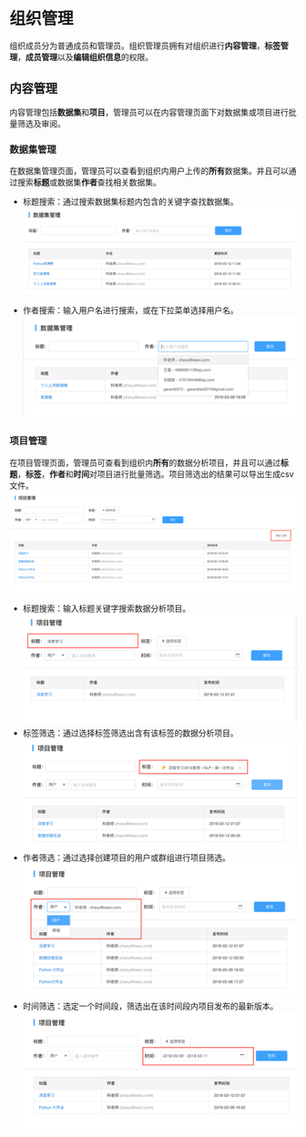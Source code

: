 # 组织管理
组织成员分为普通成员和管理员。组织管理员拥有对组织进行**内容管理**，**标签管理**，**成员管理**以及**编辑组织信息**的权限。

## 内容管理
内容管理包括**数据集**和**项目**，管理员可以在内容管理页面下对数据集或项目进行批量筛选及审阅。

### 数据集管理
在数据集管理页面，管理员可以查看到组织内用户上传的**所有**数据集。并且可以通过搜索**标题**或数据集**作者**查找相关数据集。
* 标题搜索：通过搜索数据集标题内包含的关键字查找数据集。
 ![image description](image/数据集管理.png)
 
* 作者搜索：输入用户名进行搜索，或在下拉菜单选择用户名。
 ![image description](image/数据集管理-作者搜索.png)
 
### 项目管理
在项目管理页面，管理员可查看到组织内**所有**的数据分析项目，并且可以通过**标题**，**标签**，**作者**和**时间**对项目进行批量筛选。项目筛选出的结果可以导出生成csv文件。
 ![image description](image/manage-project.png)
* 标题搜索：输入标题关键字搜索数据分析项目。
![image description](image/项目管理-标题搜索.png)
* 标签筛选：通过选择标签筛选出含有该标签的数据分析项目。
![image description](image/项目管理-标签.png)
* 作者筛选：通过选择创建项目的用户或群组进行项目筛选。
![image description](image/项目管理-选择成员.png)
* 时间筛选：选定一个时间段，筛选出在该时间段内项目发布的最新版本。
![image description](image/选择时间段.png)

